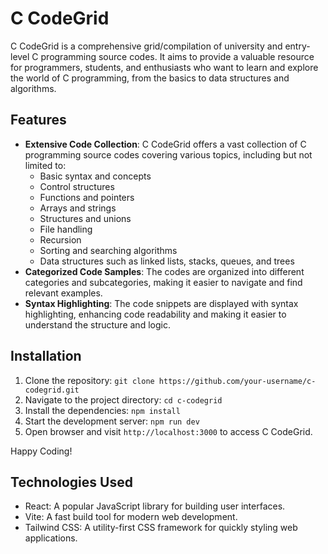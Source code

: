 # C CodeGrid

C CodeGrid is a comprehensive grid/compilation of university and entry-level C programming source codes. It aims to provide a valuable resource for programmers, students, and enthusiasts who want to learn and explore the world of C programming, from the basics to data structures and algorithms.

## Features

- **Extensive Code Collection**: C CodeGrid offers a vast collection of C programming source codes covering various topics, including but not limited to:
  - Basic syntax and concepts
  - Control structures
  - Functions and pointers
  - Arrays and strings
  - Structures and unions
  - File handling
  - Recursion
  - Sorting and searching algorithms
  - Data structures such as linked lists, stacks, queues, and trees
- **Categorized Code Samples**: The codes are organized into different categories and subcategories, making it easier to navigate and find relevant examples.
- **Syntax Highlighting**: The code snippets are displayed with syntax highlighting, enhancing code readability and making it easier to understand the structure and logic.

## Installation

1. Clone the repository: `git clone https://github.com/your-username/c-codegrid.git`
2. Navigate to the project directory: `cd c-codegrid`
3. Install the dependencies: `npm install`
4. Start the development server: `npm run dev`
5. Open browser and visit `http://localhost:3000` to access C CodeGrid.

Happy Coding!

## Technologies Used

- React: A popular JavaScript library for building user interfaces.
- Vite: A fast build tool for modern web development.
- Tailwind CSS: A utility-first CSS framework for quickly styling web applications.
